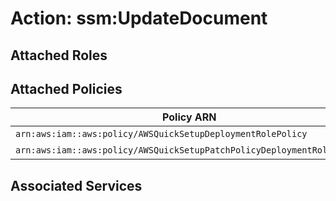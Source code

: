 # Action: ssm:UpdateDocument

## Attached Roles

## Attached Policies

| Policy ARN | Policy Name |
|------------|-------------|
| `arn:aws:iam::aws:policy/AWSQuickSetupDeploymentRolePolicy` | [AWSQuickSetupDeploymentRolePolicy](../policies.md#awsquicksetupdeploymentrolepolicy) |
| `arn:aws:iam::aws:policy/AWSQuickSetupPatchPolicyDeploymentRolePolicy` | [AWSQuickSetupPatchPolicyDeploymentRolePolicy](../policies.md#awsquicksetuppatchpolicydeploymentrolepolicy) |

## Associated Services

